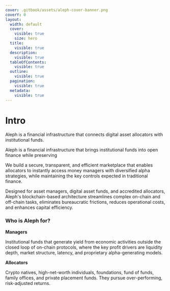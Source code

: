 ```yaml
---
cover: .gitbook/assets/aleph-cover-banner.png
coverY: 0
layout:
  width: default
  cover:
    visible: true
    size: hero
  title:
    visible: true
  description:
    visible: true
  tableOfContents:
    visible: true
  outline:
    visible: true
  pagination:
    visible: true
  metadata:
    visible: true
---
```


# Intro

Aleph is a financial infrastructure that connects digital asset allocators with institutional funds.

Aleph is a financial infrastructure that brings institutional funds into open finance while preserving&#x20;

We build a secure, transparent, and efficient marketplace that enables allocators to instantly access money managers with diversified alpha strategies, while maintaining the key controls expected in traditional finance.

Designed for asset managers, digital asset funds, and accredited allocators, Aleph's blockchain-based architecture streamlines complex on-chain and off-chain tasks, eliminates bureaucratic frictions, reduces operational costs, and enhances capital efficiency.

### Who is Aleph for?

**Managers**&#x20;

Institutional funds that generate yield from economic activities outside the closed loop of on-chain protocols, where the key profit drivers are liquidity depth, market structure, latency, and proprietary alpha-generating models.

**Allocators**

Crypto natives, high-net-worth individuals, foundations, fund of funds, family offices, and private placement funds. They pursue over-performing, risk-adjusted returns.

